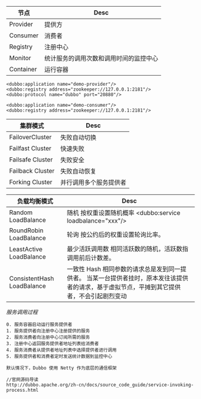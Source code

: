 节点|Desc
-|-
Provider|提供方
Consumer|消费者
Registry|注册中心
Monitor|统计服务的调用次数和调用时间的监控中心
Container|运行容器

~~~
<dubbo:application name="demo-provider"/>
<dubbo:registry address="zookeeper://127.0.0.1:2181"/>
<dubbo:protocol name="dubbo" port="20880"/>
~~~

~~~
<dubbo:application name="demo-consumer"/>
<dubbo:registry address="zookeeper://127.0.0.1:2181"/>
~~~

集群模式|Desc
-|-
FailoverCluster|失败自动切换
Failfast Cluster|快速失败
Failsafe Cluster|失败安全
Failback Cluster|失败自动恢复
Forking Cluster|并行调用多个服务提供者

负载均衡模式|Desc
-|-
Random LoadBalance|随机 按权重设置随机概率	<dubbo:service loadbalance="xxx"/>
RoundRobin LoadBalance|轮询 按公约后的权重设置轮询比率。
LeastActive LoadBalance|最少活跃调用数 相同活跃数的随机，活跃数指调用前后计数差。
ConsistentHash LoadBalance|一致性 Hash 相同参数的请求总是发到同一提供者。 当某一台提供者挂时，原本发往该提供者的请求，基于虚拟节点，平摊到其它提供者，不会引起剧烈变动

*服务调用过程*
~~~
0. 服务容器启动运行服务提供者
1. 服务提供者向注册中心注册提供的服务
2. 服务消费者向注册中心订阅所需的服务
3. 注册中心返回服务提供者地址列表给消费者
4. 服务消费者从提供者地址列表中选择提供者进行调用
5. 服务提供者和消费者定时发送统计数据到监控中心

默认情况下，Dubbo 使用 Netty 作为底层的通信框架

//官网源码导读
http://dubbo.apache.org/zh-cn/docs/source_code_guide/service-invoking-process.html
~~~
